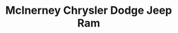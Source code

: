 ---
title: "McInerney Chrysler Dodge Jeep Ram"
url: /alpena/mcinerney-chrysler-dodge-jeep-ram/
shop: car
---